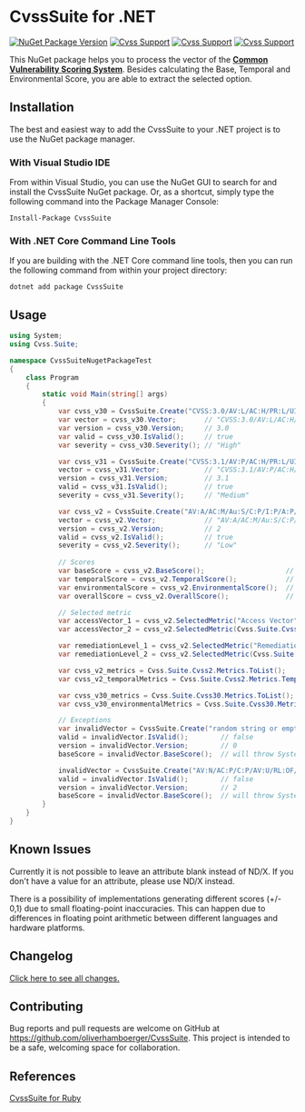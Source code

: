 # CvssSuite for .NET

[![NuGet Package Version](http://img.shields.io/nuget/v/CvssSuite.svg)](https://www.nuget.org/packages/CvssSuite)
[![Cvss Support](https://img.shields.io/badge/CVSS-v2-brightgreen.svg)](https://www.first.org/cvss/v2/guide)
[![Cvss Support](https://img.shields.io/badge/CVSS-v3.0-brightgreen.svg)](https://www.first.org/cvss/v3.0/user-guide)
[![Cvss Support](https://img.shields.io/badge/CVSS-v3.1-brightgreen.svg)](https://www.first.org/cvss/v3.1/user-guide)

This NuGet package helps you to process the vector of the [**Common Vulnerability Scoring System**](https://www.first.org/cvss/specification-document).
Besides calculating the Base, Temporal and Environmental Score, you are able to extract the selected option.

## Installation

The best and easiest way to add the CvssSuite to your .NET project is to use the NuGet package manager.

### With Visual Studio IDE
From within Visual Studio, you can use the NuGet GUI to search for and install the CvssSuite NuGet package. Or, as a shortcut, simply type the following command into the Package Manager Console:

    Install-Package CvssSuite

### With .NET Core Command Line Tools
If you are building with the .NET Core command line tools, then you can run the following command from within your project directory:

    dotnet add package CvssSuite

## Usage

```cs
using System;
using Cvss.Suite;

namespace CvssSuiteNugetPackageTest
{
    class Program
    {
        static void Main(string[] args)
        {
            var cvss_v30 = CvssSuite.Create("CVSS:3.0/AV:L/AC:H/PR:L/UI:R/S:C/C:L/I:L/A:L/CR:L/IR:M/AR:H/MAV:N/MAC:H/MPR:N/MUI:R/MS:U/MC:N/MI:L/MA:H");
            var vector = cvss_v30.Vector;       // "CVSS:3.0/AV:L/AC:H/PR:L/UI:R/S:C/C:L/I:L/A:L/CR:L/IR:M/AR:H/MAV:N/MAC:H/MPR:N/MUI:R/MS:U/MC:N/MI:L/MA:H"
            var version = cvss_v30.Version;     // 3.0
            var valid = cvss_v30.IsValid();     // true
            var severity = cvss_v30.Severity(); // "High"

            var cvss_v31 = CvssSuite.Create("CVSS:3.1/AV:P/AC:H/PR:L/UI:R/S:U/C:L/I:L/A:H/E:H/RL:U/RC:U");
            vector = cvss_v31.Vector;           // "CVSS:3.1/AV:P/AC:H/PR:L/UI:R/S:U/C:L/I:L/A:H/E:H/RL:U/RC:U"
            version = cvss_v31.Version;         // 3.1
            valid = cvss_v31.IsValid();         // true
            severity = cvss_v31.Severity();     // "Medium"

            var cvss_v2 = CvssSuite.Create("AV:A/AC:M/Au:S/C:P/I:P/A:P/E:POC/RL:TF/RC:UC/CDP:L/TD:M/CR:M/IR:M/AR:M");
            vector = cvss_v2.Vector;            // "AV:A/AC:M/Au:S/C:P/I:P/A:P/E:POC/RL:TF/RC:UC/CDP:L/TD:M/CR:M/IR:M/AR:M"
            version = cvss_v2.Version;          // 2
            valid = cvss_v2.IsValid();          // true
            severity = cvss_v2.Severity();      // "Low"
            
            // Scores
            var baseScore = cvss_v2.BaseScore();                    // 4.9
            var temporalScore = cvss_v2.TemporalScore();            // 3.6
            var environmentalScore = cvss_v2.EnvironmentalScore();  // 3.2
            var overallScore = cvss_v2.OverallScore();              // 3.2

            // Selected metric
            var accessVector_1 = cvss_v2.SelectedMetric("Access Vector");                         // "Adjacent Network"
            var accessVector_2 = cvss_v2.SelectedMetric(Cvss.Suite.Cvss2.Metrics.AccessVector);   // "Adjacent Network"

            var remediationLevel_1 = cvss_v2.SelectedMetric("Remediation Level");                       // "Temporary Fix"
            var remediationLevel_2 = cvss_v2.SelectedMetric(Cvss.Suite.Cvss2.Metrics.RemediationLevel); // "Temporary Fix"

            var cvss_v2_metrics = Cvss.Suite.Cvss2.Metrics.ToList();            // Returns a list with all CVSS v2 metrics.
            var cvss_v2_temporalMetrics = Cvss.Suite.Cvss2.Metrics.Temporal();  // Returns a list with all CVSS v2 temporal metrics.

            var cvss_v30_metrics = Cvss.Suite.Cvss30.Metrics.ToList();                      // Returns a list with all CVSS v3.0 metrics.
            var cvss_v30_environmentalMetrics = Cvss.Suite.Cvss30.Metrics.Environmental();  // Returns a list with all CVSS v3.0 environmental metrics.

            // Exceptions
            var invalidVector = CvssSuite.Create("random string or empty string");
            valid = invalidVector.IsValid();        // false
            version = invalidVector.Version;        // 0
            baseScore = invalidVector.BaseScore();  // will throw System.ArgumentException

            invalidVector = CvssSuite.Create("AV:N/AC:P/C:P/AV:U/RL:OF/RC:C"); // invalid vector, authentication is missing
            valid = invalidVector.IsValid();        // false
            version = invalidVector.Version;        // 2
            baseScore = invalidVector.BaseScore();  // will throw System.ArgumentException
        }
    }
}
```

## Known Issues

Currently it is not possible to leave an attribute blank instead of ND/X. If you don't have a value for an attribute, please use ND/X instead.

There is a possibility of implementations generating different scores (+/- 0,1) due to small floating-point inaccuracies. This can happen due to differences in floating point arithmetic between different languages and hardware platforms.

## Changelog

[Click here to see all changes.](https://github.com/oliverhamboerger/CvssSuite/blob/master/CHANGES.md)

## Contributing

Bug reports and pull requests are welcome on GitHub at https://github.com/oliverhamboerger/CvssSuite. This project is intended to be a safe, welcoming space for collaboration.

## References
[CvssSuite for Ruby](https://github.com/siemens/cvss-suite)

